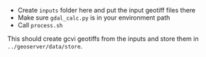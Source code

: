 - Create `inputs` folder here and put the input geotiff files there
- Make sure `gdal_calc.py` is in your environment path
- Call `process.sh`

This should create gcvi geotiffs from the inputs and store them in `../geoserver/data/store`.
